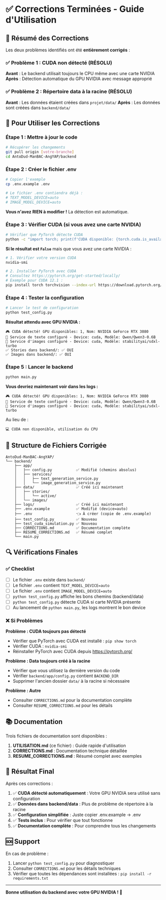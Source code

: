 # ✅ Corrections Terminées - Guide d'Utilisation

## 🎉 Résumé des Corrections

Les deux problèmes identifiés ont été **entièrement corrigés** :

### ✅ Problème 1 : CUDA non détecté (RÉSOLU)
**Avant** : Le backend utilisait toujours le CPU même avec une carte NVIDIA
**Après** : Détection automatique du GPU NVIDIA avec message approprié

### ✅ Problème 2 : Répertoire data à la racine (RÉSOLU)  
**Avant** : Les données étaient créées dans `projet/data/`
**Après** : Les données sont créées dans `backend/data/`

## 🚀 Pour Utiliser les Corrections

### Étape 1 : Mettre à jour le code
```bash
# Récupérer les changements
git pull origin [votre-branche]
cd AntoDud-ManBAC-AngYAP/backend
```

### Étape 2 : Créer le fichier .env
```bash
# Copier l'exemple
cp .env.example .env

# Le fichier .env contiendra déjà :
# TEXT_MODEL_DEVICE=auto
# IMAGE_MODEL_DEVICE=auto
```

**Vous n'avez RIEN à modifier !** La détection est automatique.

### Étape 3 : Vérifier CUDA (si vous avez une carte NVIDIA)

```bash
# Vérifier que PyTorch détecte CUDA
python -c "import torch; print(f'CUDA disponible: {torch.cuda.is_available()}')"
```

**Si le résultat est `False`** mais que vous avez une carte NVIDIA :

```bash
# 1. Vérifier votre version CUDA
nvidia-smi

# 2. Installer PyTorch avec CUDA
# Consultez https://pytorch.org/get-started/locally/
# Exemple pour CUDA 12.1 :
pip install torch torchvision --index-url https://download.pytorch.org/whl/cu121
```

### Étape 4 : Tester la configuration
```bash
# Lancer le test de configuration
python test_config.py
```

**Résultat attendu avec GPU NVIDIA :**
```
🎮 CUDA détecté! GPU disponibles: 1, Nom: NVIDIA GeForce RTX 3080
🔧 Service de texte configuré - Device: cuda, Modèle: Qwen/Qwen3-0.6B
🎨 Service d'images configuré - Device: cuda, Modèle: stabilityai/sdxl-turbo
✅ Stories dans backend/: ✅ OUI
✅ Images dans backend/: ✅ OUI
```

### Étape 5 : Lancer le backend
```bash
python main.py
```

**Vous devriez maintenant voir dans les logs :**
```
🎮 CUDA détecté! GPU disponibles: 1, Nom: NVIDIA GeForce RTX 3080
🔧 Service de texte configuré - Device: cuda, Modèle: Qwen/Qwen3-0.6B
🎨 Service d'images configuré - Device: cuda, Modèle: stabilityai/sdxl-turbo
```

Au lieu de :
```
💻 CUDA non disponible, utilisation du CPU
```

## 📁 Structure de Fichiers Corrigée

```
AntoDud-ManBAC-AngYAP/
└── backend/
    ├── app/
    │   ├── config.py           ✅ Modifié (chemins absolus)
    │   ├── services/
    │   │   ├── text_generation_service.py
    │   │   └── image_generation_service.py
    ├── data/                   ✅ Créé ici maintenant
    │   ├── stories/
    │   │   └── active/
    │   └── images/
    ├── logs/                   ✅ Créé ici maintenant
    ├── .env.example            ✅ Modifié (device=auto)
    ├── .env                    👈 À créer (copie de .env.example)
    ├── test_config.py          ✅ Nouveau
    ├── test_cuda_simulation.py ✅ Nouveau
    ├── CORRECTIONS.md          ✅ Documentation complète
    ├── RESUME_CORRECTIONS.md   ✅ Résumé complet
    └── main.py
```

## 🔍 Vérifications Finales

### ✅ Checklist
- [ ] Le fichier `.env` existe dans `backend/`
- [ ] Le fichier `.env` contient `TEXT_MODEL_DEVICE=auto`
- [ ] Le fichier `.env` contient `IMAGE_MODEL_DEVICE=auto`
- [ ] `python test_config.py` affiche les bons chemins (backend/data)
- [ ] `python test_config.py` détecte CUDA si carte NVIDIA présente
- [ ] Au lancement de `python main.py`, les logs montrent le bon device

### ❌ Si Problèmes

**Problème : CUDA toujours pas détecté**
- Vérifier que PyTorch avec CUDA est installé : `pip show torch`
- Vérifier CUDA : `nvidia-smi`
- Réinstaller PyTorch avec CUDA depuis https://pytorch.org/

**Problème : Data toujours créé à la racine**
- Vérifier que vous utilisez la dernière version du code
- Vérifier `backend/app/config.py` contient `BACKEND_DIR`
- Supprimer l'ancien dossier `data/` à la racine si nécessaire

**Problème : Autre**
- Consulter `CORRECTIONS.md` pour la documentation complète
- Consulter `RESUME_CORRECTIONS.md` pour les détails

## 📚 Documentation

Trois fichiers de documentation sont disponibles :

1. **UTILISATION.md** (ce fichier) : Guide rapide d'utilisation
2. **CORRECTIONS.md** : Documentation technique détaillée
3. **RESUME_CORRECTIONS.md** : Résumé complet avec exemples

## 🎯 Résultat Final

Après ces corrections :

1. ✅ **CUDA détecté automatiquement** : Votre GPU NVIDIA sera utilisé sans configuration
2. ✅ **Données dans backend/data** : Plus de problème de répertoire à la racine
3. ✅ **Configuration simplifiée** : Juste copier .env.example → .env
4. ✅ **Tests inclus** : Pour vérifier que tout fonctionne
5. ✅ **Documentation complète** : Pour comprendre tous les changements

## 🆘 Support

En cas de problème :
1. Lancer `python test_config.py` pour diagnostiquer
2. Consulter `CORRECTIONS.md` pour les détails techniques
3. Vérifier que toutes les dépendances sont installées : `pip install -r requirements.txt`

---

**Bonne utilisation du backend avec votre GPU NVIDIA ! 🚀**
